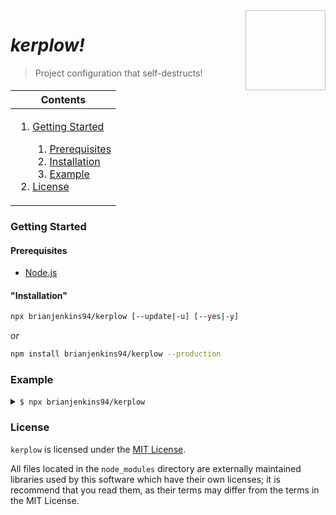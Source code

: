 <img height="128px" width="128px" align="right" />

# _kerplow!_

> Project configuration that self-destructs!

<table>
	<thead>
		<tr>
			<th align="center"><strong>Contents</strong></th>
		</tr>
	</thead>
	<tbody>
		<tr>
			<td>
				<ol>
					<li><a href="#getting-started">Getting Started</a></li>
					<ol>
						<li><a href="#prerequisites">Prerequisites</a></li>
						<li><a href="#installation">Installation</a></li>
						<li><a href="#example">Example</a></li>
					</ol>
					<li><a href="#license">License</a></li>
				</ol>
			</td>
		</tr>
	</tbody>
</table>

### Getting Started

#### Prerequisites

-	[Node.js](https://nodejs.org/en/download/)

#### "Installation"

```bash
npx brianjenkins94/kerplow [--update|-u] [--yes|-y]
```

_or_

```bash
npm install brianjenkins94/kerplow --production
```

### Example

<details>
	<summary><code>$ npx brianjenkins94/kerplow</code></summary>

	...
	About to write to /Users/bjenks/Desktop/foo/package.json:

	{
	  "name": "foo",
	  "version": "1.0.0",
	  "description": "",
	  "main": "index.js",
	  "scripts": {
	    "test": "echo \"Error: no test specified\" && exit 1"
	  },
	  "author": "",
	  "license": "ISC"
	}


	Is this OK? (yes) 

	> TypeScript
	> ==========
	>
	>     TypeScript is a strict syntactical superset of JavaScript that adds
	>     optional static typing to the language.
	>
	> Pros:
	> =====
	>     - Compile time type checking
	>     - Great tooling
	>
	> Cons:
	> =====
	>     - People will think you like Microsoft, when you really just like Anders
	>       Hejlsberg.

	TypeScript? [Y/n] 

	> Visual Studio Code
	> ==================
	>
	>     Visual Studio Code is a code editor with support for debugging, source
	>     control, and IDE-like code navigation and project management.
	>
	> Pros:
	> =====
	>     - IntelliSense
	>     - Better debugging than you thought possible
	>     - Extraordinary extensibility
	>
	> Cons:
	> =====
	>     - People will think you like Microsoft
	>     - Depending on who you're working with, you will semi-frequently have to
	>       say: "No, not Visual Studio, /Visual Studio Code/."

	VS Code? [Y/n] 

	> Express
	> =======
	>
	>     Express is a web application framework for Node.js.
	>
	> Pros:
	> =====
	>     - De facto standard server framework for Node.js
	>
	> Cons:
	> =====
	>     - "Middleware" can be a confusing concept for beginners
	>     - Adds boilerplate

	Express? [Y/n] 

	> EJS
	> ===
	>
	>     Embedded JavaScript templates.
	>
	> Pros:
	> =====
	>     - De facto standard Node.js templating
	>
	> Cons:
	> =====
	>     - None

	EJS? [Y/n] 

	> Sass
	> ====
	>
	>     Sass is a CSS pre-processor and CSS superset (SCSS) that makes writing CSS
	>     easier.
	>
	> Pros:
	> =====
	>     - Nesting
	>     - Variables
	>     - Inheritance
	>
	> Cons:
	> =====
	>     - Adds a compilation step

	Sass? [Y/n] 

	> CSSComb
	> =======
	>
	>     CSScomb is a coding style formatter for CSS.
	>
	> Pros:
	> =====
	>     - Keeps your (S)CSS uniform and consistent
	>
	> Cons:
	> =====
	>     - Might be a dead project?

	CSSComb? [Y/n] 

	> npm install cross-env typescript ts-node convict express helmet morgan nodemon ejs
	...
	> npm install --save-dev cross-env typescript ts-node convict express helmet morgan nodemon ejs
	...

</details> 

### License

`kerplow` is licensed under the [MIT License](https://github.com/brianjenkins94/kerplow/blob/master/kerplow/LICENSE).

All files located in the `node_modules` directory are externally maintained libraries used by this software which have their own licenses; it is recommend that you read them, as their terms may differ from the terms in the MIT License.
